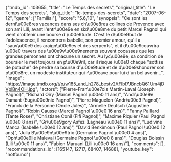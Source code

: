 {"tmdb_id": 103655, "title": "Le Temps des secrets", "original_title": "Le Temps des secrets", "slug_title": "le-temps-des-secrets", "date": "2007-06-12", "genre": ["Familial"], "score": "5.6/10", "synopsis": "Ce sont les derni\u00e8res vacances dans ses ch\u00e8res collines de Provence avec son ami Lili, avant l'entr\u00e9e en sixi\u00e8me du petit Marcel Pagnol qui vient d'obtenir une bourse d'\u00e9tude. C'est le d\u00e9but de l'adolescence, il rencontrera Isabelle, son premier amour, qu'il a \"sauv\u00e9 des araign\u00e9es et des serpents\", et il d\u00e9couvrira \u00e0 travers des \u00e9v\u00e9nements souvent cocasses que les grandes personnes ont chacune un secret. Au lyc\u00e9e, sa condition de boursier le met toujours en p\u00e9ril, car il risque \u00e0 chaque \"sottise de potache\" de perdre sa bourse d'\u00e9tude et de d\u00e9shonorer son p\u00e8re, un modeste instituteur qui r\u00eave pour lui d'un bel avenir...", "image": "https://image.tmdb.org/t/p/w185_and_h278_bestv2/tFIbl7JBncbQ61Um4jDVplBn4OH.jpg", "actors": ["Pierre-Fran\u00e7ois Martin-Laval (Joseph Pagnol)", "Richard Oiry (Marcel Pagnol \u00e0 11 ans)", "Andr\u00e9e Damant (Eug\u00e9nie Pagnol)", "Pierre Maguelon (Andr\u00e9 Pagnol)", "Franck de la Personne (Oncle Jules)", "Armelle Deutsch (Augustine Pagnol)", "Robin Causse (Marcel Pagnol \u00e0 16 ans)", "Fanny Paillard (Tante Rose)", "Christiane Conil (Fifi Pagnol)", "Maxime Riquier (Paul Pagnol \u00e0 8 ans)", "Gr\u00e9gory Asfez (Lagneau \u00e0 11 ans)", "Ludivine Manca (Isabelle \u00e0 12 ans)", "David Benkimoun (Paul Pagnol \u00e0 12 ans)", "Julia B\u00e9n\u00e9trix (Germaine Pagnol \u00e0 4 ans)", "Oph\u00e9lie Maleval (Germaine Pagnol \u00e0 8 ans)", "Douglas Boissin (Lili \u00e0 11 ans)", "Fabien Maruani (Lili \u00e0 16 ans)"], "comments": [], "recommandations_id": [165147, 12717, 68407, 14688], "youtube_key": "notfound"}